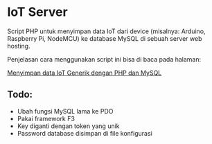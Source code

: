 # IoT Server

Script PHP untuk menyimpan data IoT dari device (misalnya: Arduino, Raspberry Pi, NodeMCU) ke database MySQL di sebuah server web hosting.

Penjelasan cara menggunakan script ini bisa di baca pada halaman:

[Menyimpan data IoT Generik dengan PHP dan MySQL](http://www.komputronika.com/arduino/menyimpan-data-iot-generik-dengan-php-dan-mysql-di-server-web-hosting/)

## Todo:

* Ubah fungsi MySQL lama ke PDO
* Pakai framework F3
* Key diganti dengan token yang unik
* Password database disimpan di file konfigurasi

